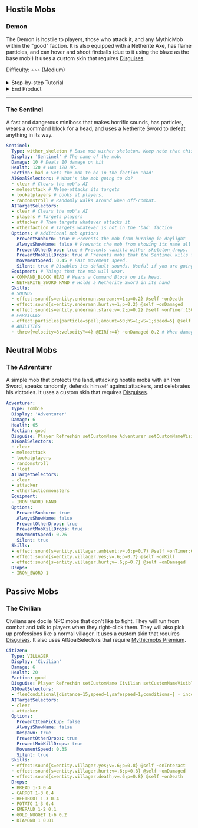 ## Hostile Mobs

### Demon
The Demon is hostile to players, those who attack it, and any MythicMob within the "good" faction. It is also equipped with a Netherite Axe, has flame particles, and can hover and shoot fireballs (due to it using the blaze as the base mob!) It uses a custom skin that requires [Disguises](https://git.lumine.io/mythiccraft/MythicMobs/-/wikis/Mobs/Disguises).

Difficulty: `⭐⭐⭐` (Medium)
<details>
  <summary>Step-by-step Tutorial</summary>
  
### Tutorial
Let's add some basic options to the mob:
```yml
Demon:
  Type: blaze # Mob Type
  Display: 'Demon' # Mob Display name
  Damage: 6 # The amount of Damage it deals
  Health: 60 # The amount of Health it has
  Faction: bad # Set the Demon's faction as "bad".
  Disguise: Player 164_ setCustomName Demon setCustomNameVisible false # Disguise it as a player with a skin. Requires LibsDisguises.
```

Then, let's give it some custom AI to prevent it from attacking unwanted entities:

```yml
  # ...
  AIGoalSelectors:
  - clear # Clears the mob's base AI
  - meleeattack # Uses melee attacks
  - randomstroll # Randomly walks
  - float # floats on water
  AITargetSelectors:
  - clear # Clears the mob's base AI
  - players # Firstly targets players
  - attacker # Targets whatever attacks it
  - specificfaction good # Targets mobs from the faction "good"
```

Let's give the mob an axe:

```yml
  # ...
  Equipment:
  - NETHERITE_AXE HAND # Makes the mob hold a netherite axe in its hand
```

Now, we further customize the mob a bit:

1. Let's make the mob not always show its name.
2. Then, let's prevent vanilla blaze drops from dropping when the mob dies.
3. Furthermore, let's prevent mobs the blaze kills from dropping their loot.
4. Let's set the mob's movement speed to `0.35`.
5. Let's make the mob have sounds.
   
What we end up with is this:

```yml
  # ...
  Options:
    AlwaysShowName: false # Don't always show name unless hovered
    PreventOtherDrops: true # Don't drop default blaze drops on death
    PreventMobKillDrops: true # Prevent mobs that the demon kills from dropping loot
    MovementSpeed: 0.35 # Sets movement speed
    Silent: false # Play the default blaze sound effects
```

Finally, let's make the mob more interesting by adding some abilities to it.

```yml
  # ...
  Skills:
  # PARTICLE EFFECTS
  - effect:flames @self ~onTimer:100 # Every 100 ticks (5 seconds), show a spawner flame effect on mob's location.
  # SOUND EFFECTS
  - effect:sound{s=entity.elder_guardian.ambient;v=1;p=2} @self 0.5 ~onTimer:150 # Every 150 ticks (7.5 seconds), 50% chance to play the entity.elder_guardian.ambient sound with volume 1 and pitch 2
  - effect:sound{s=entity.elder_guardian.hurt;v=1;p=0.7} @self ~onDamaged # When the mob gets damaged, play the entity.elder_guardian.hurt sound with volume 1 and pitch 0.7
  - effect:sound{s=entity.elder_guardian.death;v=1;p=0.7} @self ~onDeath # When the mob dies, play the entity.elder_guardian.death sound with volume 1 and pitch 0.7
  - effect:sound{s=entity.blaze.death;v=0.3;p=0.7} @self ~onDeath # When the mob dies, also play the entity.blaze.death sound with volume 0.3 and pitch 0.7
```

These skills essentially add custom sounds and effects to the mob, which really brings it to life.
</details>

<details>
  <summary>End Product</summary>

```yml
Demon:
  Type: blaze # Mob Type
  Display: 'Demon' # Mob Display name
  Damage: 6 # The amount of Damage it deals
  Health: 60 # The amount of Health it has
  Faction: bad # Set the Demon's faction as "bad".
  Disguise: Player 164_ setCustomName Demon setCustomNameVisible false # Disguise it as a player with a skin. Requires LibsDisguises.
  AIGoalSelectors:
  - clear # Clears the mob's base AI
  - meleeattack # Uses melee attacks
  - randomstroll # Randomly walks
  - float # Randomly floats
  AITargetSelectors:
  - clear # Clears the mob's base AI
  - players # Firstly targets players
  - attacker # Targets whatever attacks it
  - specificfaction good # Targets mobs from the faction "good"
  Equipment:
  - NETHERITE_AXE HAND # Makes the mob hold a netherite axe in its hand
  Options:
    AlwaysShowName: false
    PreventOtherDrops: true
    PreventMobKillDrops: true
    MovementSpeed: 0.35
    Silent: false
  Skills:
  # PARTICLE EFFECTS
  - effect:flames @self ~onTimer:100 # Every 100 ticks (5 seconds), show a spawner flame effect on mob's location.
  # SOUND EFFECTS
  - effect:sound{s=entity.elder_guardian.ambient;v=1;p=2} @self 0.5 ~onTimer:150 # Ever 150 ticks (7.5 seconds), 50% chance to play the entity.elder_guardian.ambient sound with volume 1 and pitch 2
  - effect:sound{s=entity.elder_guardian.hurt;v=1;p=0.7} @self ~onDamaged # When the mob gets damaged, play the entity.elder_guardian.hurt sound with volume 1 and pitch 0.7
  - effect:sound{s=entity.elder_guardian.death;v=1;p=0.7} @self ~onDeath # When the mob dies, play the entity.elder_guardian.death sound with volume 1 and pitch 0.7
  - effect:sound{s=entity.blaze.death;v=0.3;p=0.7} @self ~onDeath # When the mob dies, also play the entity.blaze.death sound with volume 0.3 and pitch 0.7
```
</details>

---

### The Sentinel

A fast and dangerous miniboss that makes horrific sounds, has particles, wears a command block for a head, and uses a Netherite Sword to defeat anything in its way. 

```yaml
Sentinel:
  Type: wither_skeleton # Base mob wither skeleton. Keep note that this means that when the mob attacks other entities, they will receive the WITHER effect.
  Display: 'Sentinel' # The name of the mob.
  Damage: 10 # Deals 10 damage on hit
  Health: 120 # Has 120 HP.
  Faction: bad # Sets the mob to be in the faction 'bad'
  AIGoalSelectors: # What's the mob going to do?
  - clear # Clears the mob's AI
  - meleeattack # Melee-attacks its targets
  - lookatplayers # Looks at players.
  - randomstroll # Randomly walks around when off-combat.
  AITargetSelectors:
  - clear # Clears the mob's AI
  - players # Targets players
  - attacker # Then targets whatever attacks it
  - otherfaction # Targets whatever is not in the 'bad' faction
  Options: # Additional mob options
    PreventSunburn: true # Prevents the mob from burning in daylight
    AlwaysShowName: false # Prevents the mob from showing its name all the time. (Players will have to look at the mob to show the name)
    PreventOtherDrops: true # Prevents vanilla wither skeleton drops.
    PreventMobKillDrops: true # Prevents mobs that the Sentinel kills from dropping loot.
    MovementSpeed: 0.45 # Fast movement speed.
    Silent: true # Disables its default sounds. Useful if you are going to use custom sounds.
  Equipment: # Things that the mob will wear.
  - COMMAND_BLOCK HEAD # Wears a Command Block on its head.
  - NETHERITE_SWORD HAND # Holds a Netherite Sword in its hand
  Skills:
  # SOUNDS
  - effect:sound{s=entity.enderman.scream;v=1;p=0.2} @self ~onDeath
  - effect:sound{s=entity.enderman.hurt;v=1;p=0.2} @self ~onDamaged
  - effect:sound{s=entity.enderman.stare;v=.2;p=0.2} @self ~onTimer:150 0.5
  # PARTICLES
  - effect:particles{particle=spell;amount=50;hS=1;vS=1;speed=5} @self ~onTimer:2 0.8
  # ABILITIES
  - throw{velocity=8;velocityY=4} @EIR{r=4} ~onDamaged 0.2 # When damaged, the mob has a 20% chance to launch nearby players in a radius of 4.
```

## Neutral Mobs

### The Adventurer

A simple mob that protects the land, attacking hostile mobs with an Iron Sword, speaks randomly, defends himself against attackers, and celebrates his victories. It uses a custom skin that requires [Disguises](https://git.lumine.io/mythiccraft/MythicMobs/-/wikis/Mobs/Disguises).

```yaml
Adventurer:
  Type: zombie
  Display: 'Adventurer'
  Damage: 6
  Health: 65
  Faction: good
  Disguise: Player Refreshin setCustomName Adventurer setCustomNameVisible true
  AIGoalSelectors:
  - clear
  - meleeattack
  - lookatplayers
  - randomstroll
  - float
  AITargetSelectors:
  - clear
  - attacker
  - otherfactionmonsters
  Equipment:
  - IRON_SWORD HAND
  Options:
    PreventSunburn: true
    AlwaysShowName: false
    PreventOtherDrops: true
    PreventMobKillDrops: true
    MovementSpeed: 0.26
    Silent: true
  Skills:
  - effect:sound{s=entity.villager.ambient;v=.6;p=0.7} @self ~onTimer:60 0.6
  - effect:sound{s=entity.villager.yes;v=.6;p=0.7} @self ~onKill
  - effect:sound{s=entity.villager.hurt;v=.6;p=0.7} @self ~onDamaged
  Drops:
  - IRON_SWORD 1
```

## Passive Mobs

### The Civilian

Civilians are docile NPC mobs that don't like to fight. They will run from combat and talk to players when they right-click them. They will also pick up professions like a normal villager. It uses a custom skin that requires [Disguises](https://git.lumine.io/mythiccraft/MythicMobs/-/wikis/Mobs/Disguises). It also uses AIGoalSelectors that require [Mythicmobs Premium](https://git.lumine.io/mythiccraft/MythicMobs/-/wikis/Premium-Features).

```yaml
Citizen:
  Type: VILLAGER
  Display: 'Civilian'
  Damage: 6
  Health: 20
  Faction: good
  Disguise: Player Refreshin setCustomName Civilian setCustomNameVisible true
  AIGoalSelectors:
  - fleeConditional{distance=15;speed=1;safespeed=1;conditions=[ - incombat true ]}
  AITargetSelectors:
  - clear
  - attacker
  Options:
    PreventItemPickup: false
    AlwaysShowName: false
    Despawn: true
    PreventOtherDrops: true
    PreventMobKillDrops: true
    MovementSpeed: 0.35
    Silent: true
  Skills:
  - effect:sound{s=entity.villager.yes;v=.6;p=0.8} @self ~onInteract
  - effect:sound{s=entity.villager.hurt;v=.6;p=0.8} @self ~onDamaged
  - effect:sound{s=entity.villager.death;v=.6;p=0.8} @self ~onDeath
  Drops:
  - BREAD 1-3 0.4
  - CARROT 1-3 0.4
  - BEETROOT 1-3 0.4
  - POTATO 1-3 0.4
  - EMERALD 1-2 0.1
  - GOLD_NUGGET 1-6 0.2
  - DIAMOND 1 0.01
```